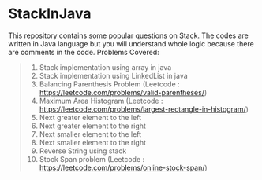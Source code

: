 # StackInJava
This repository contains some popular questions on Stack. The codes are written in Java language but you will understand whole logic because there are comments in the code.
Problems Covered:
> 1) Stack implementation using array in java
> 2) Stack implementation using LinkedList in java
> 3) Balancing Parenthesis Problem (Leetcode : https://leetcode.com/problems/valid-parentheses/)
> 4) Maximum Area Histogram (Leetcode : https://leetcode.com/problems/largest-rectangle-in-histogram/)
> 5) Next greater element to the left
> 6) Next greater element to the right
> 7) Next smaller element to the left
> 8) Next smaller element to the right
> 9) Reverse String using stack
> 10) Stock Span problem (Leetcode : https://leetcode.com/problems/online-stock-span/)
